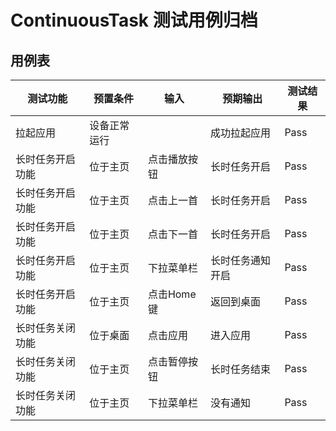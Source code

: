 # ContinuousTask 测试用例归档

## 用例表

|测试功能|预置条件|输入|预期输出|测试结果|
|--------------------------------|--------------------------------|--------------------------------|--------------------------------|--------------------------------|
|拉起应用|	设备正常运行|		|成功拉起应用|Pass|
|长时任务开启功能|	位于主页|  点击播放按钮|  长时任务开启|Pass|
|长时任务开启功能|	位于主页|	点击上一首|	长时任务开启|Pass|
|长时任务开启功能|	位于主页|   点击下一首|   长时任务开启|Pass|
|长时任务开启功能|	位于主页|   下拉菜单栏|   长时任务通知开启|Pass|
|长时任务开启功能|	位于主页|   点击Home键|	返回到桌面|Pass|
|长时任务关闭功能|	位于桌面|	点击应用|	进入应用|Pass|
|长时任务关闭功能|	位于主页|	点击暂停按钮|	长时任务结束|Pass|
|长时任务关闭功能|	位于主页|	下拉菜单栏|	没有通知|Pass|